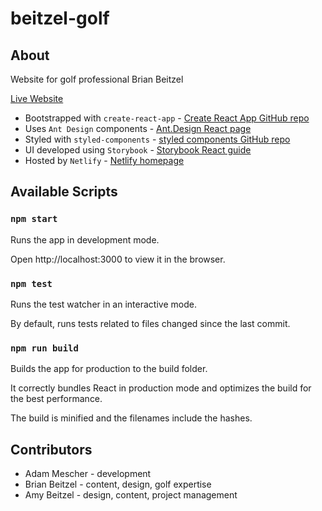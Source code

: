 # beitzel-golf

## About

Website for golf professional Brian Beitzel

[Live Website](https://www.beitzelgolf.com)

* Bootstrapped with `create-react-app` - [Create React App GitHub repo](https://github.com/facebook/create-react-app)
* Uses `Ant Design` components - [Ant.Design React page](https://ant.design/docs/react/introduce)
* Styled with `styled-components` - [styled components GitHub repo](https://www.styled-components.com/)
* UI developed using `Storybook` - [Storybook React guide](https://storybook.js.org/docs/basics/guide-react/)
* Hosted by `Netlify` - [Netlify homepage](https://www.netlify.com/)

## Available Scripts

### `npm start`

Runs the app in development mode.

Open http://localhost:3000 to view it in the browser.

### `npm test`

Runs the test watcher in an interactive mode.

By default, runs tests related to files changed since the last commit.

### `npm run build`

Builds the app for production to the build folder.

It correctly bundles React in production mode and optimizes the build for the best performance.

The build is minified and the filenames include the hashes.

## Contributors

* Adam Mescher - development
* Brian Beitzel - content, design, golf expertise
* Amy Beitzel - design, content, project management
